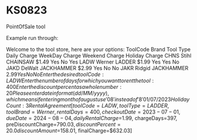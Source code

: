 # KS0823
PointOfSale tool

Example run through:

Welcome to the tool store, here are your options:
ToolCode     Brand	  Tool Type	 Daily Charge	WeekDay Charge	 Weekend Charge	 Holiday Charge	
CHNS	     Stihl        CHAINSAW	 $1.49		Yes		 No		 Yes
LADW	     Werner       LADDER	 $1.99		Yes		 Yes		 No
JAKD	     DeWalt       JACKHAMMER	 $2.99		Yes		 No		 No
JAKR	     Ridgid       JACKHAMMER	 $2.99		Yes		 No		 No
Enter the desired toolCode: 
LADW
Enter the number of days for which you want to rent the tool: 
400
Enter the discount percent as a whole number: 
20
Please enter date in format(dd/MM/yyyy), which means if entering month of august use '08' instead of '8'
01/07/2023
Holiday Count:3
RentalAgreement [
 toolCode=LADW, 
 toolType=LADDER, 
 toolBrand=Werner, 
 rentalDays=400, 
 checkoutDate=2023-07-01, 
 dueDate=2024-08-04,
 dailyRentalCharge=$1.99,
 chargeDays=397,
preDiscountCharge=$790.03, 
 discountPercent=20.0%, 
 discountAmount=$158.01, 
 finalCharge=$632.03]
